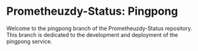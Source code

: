 # Prometheuzdy-Status: Pingpong

Welcome to the pingpong branch of the Prometheuzdy-Status repository. This branch is dedicated to the development and deployment of the pingpong service.


